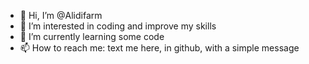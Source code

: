 - 👋 Hi, I’m @Alidifarm
- 👀 I’m interested in coding and improve my skills
- 🌱 I’m currently learning some code
- 📫 How to reach me: text me here, in github, with a simple message

<!---
Alidifarm/Alidifarm is a ✨ special ✨ repository because its `README.md` (this file) appears on your GitHub profile.
You can click the Preview link to take a look at your changes.
--->
